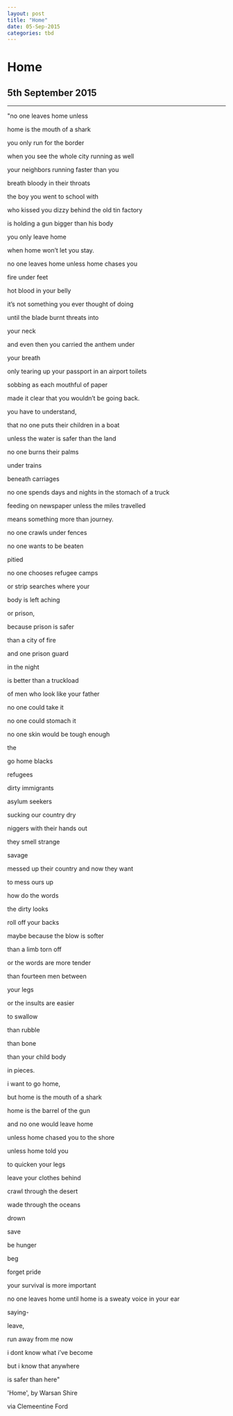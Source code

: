 ```yaml
---
layout: post
title: "Home"
date: 05-Sep-2015
categories: tbd
---
```


# Home

## 5th September 2015

****

"no one leaves home unless

home is the mouth of a shark

you only run for the border

when you see the whole city running as well



your neighbors running faster than you

breath bloody in their throats

the boy you went to school with

who kissed you dizzy behind the old tin factory

is holding a gun bigger than his body

you only leave home

when home won’t let you stay.

no one leaves home unless home chases you

fire under feet

hot blood in your belly

it’s not something you ever thought of doing

until the blade burnt threats into

your neck

and even then you carried the anthem under

your breath

only tearing up your passport in an airport toilets

sobbing as each mouthful of paper

made it clear that you wouldn’t be going back.

you have to understand, 

that no one puts their children in a boat

unless the water is safer than the land

no one burns their palms

under trains

beneath carriages

no one spends days and nights in the stomach of a truck

feeding on newspaper unless the miles travelled

means something more than journey.

no one crawls under fences

no one wants to be beaten

pitied

no one chooses refugee camps

or strip searches where your

body is left aching

or prison,

because prison is safer

than a city of fire

and one prison guard

in the night

is better than a truckload

of men who look like your father

no one could take it

no one could stomach it

no one skin would be tough enough

the

go home blacks

refugees

dirty immigrants

asylum seekers

sucking our country dry

niggers with their hands out

they smell strange

savage

messed up their country and now they want

to mess ours up

how do the words

the dirty looks

roll off your backs

maybe because the blow is softer

than a limb torn off

or the words are more tender

than fourteen men between

your legs

or the insults are easier

to swallow

than rubble

than bone

than your child body

in pieces.

i want to go home,

but home is the mouth of a shark

home is the barrel of the gun

and no one would leave home

unless home chased you to the shore

unless home told you

to quicken your legs

leave your clothes behind

crawl through the desert

wade through the oceans

drown

save

be hunger

beg

forget pride

your survival is more important

no one leaves home until home is a sweaty voice in your ear

saying-

leave,

run away from me now

i dont know what i’ve become

but i know that anywhere

is safer than here"

'Home', by Warsan Shire

 

via Clemeentine Ford



